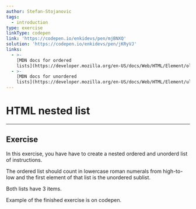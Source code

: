 ```yaml
---
author: Stefan-Stojanovic
tags:
  - introduction
type: exercise
linkType: codepen
link: 'https://codepen.io/enkidevs/pen/mjBNXQ'
solution: 'https://codepen.io/enkidevs/pen/jKRyVJ'
links:
  - >-
    [MDN docs for ordered
    lists](https://developer.mozilla.org/en-US/docs/Web/HTML/Element/ol){website}
  - >-
    [MDN docs for unordered
    lists](https://developer.mozilla.org/en-US/docs/Web/HTML/Element/ul){website}
---
```


# HTML nested list


---

## Exercise

In this exercise, you have have to create a nested ordered and unorderd list of instructions.

The ordered list should count in lowercase roman numerals from high-to-low and the first element of that list is the unordered sublist.

Both lists have 3 items.

Example of the finished exercise is on codepen.

